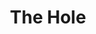 ---
layout: credit-info
headerstatus: shunk-header
title: The Hole
showreel_weight: 114
credits_weight: 117
thumbnail: /assets/img/credits-grid/the-hole.jpg
image: /assets/img/credits-grid/opengraph/the-hole.jpg
image_size: 3
category: credits
role: Composer
type: Short Film
year: 2012
imdb: http://www.imdb.com/title/tt2943376
genre: War Drama
director: Steven Stiller
writers: Phil Jack, Steven Stiller
synopsis: Director Steven Stiller takes a gritty look at the emotional journey of a Canadian World War Two soldier as he must decide between survival and self sacrifice.
---